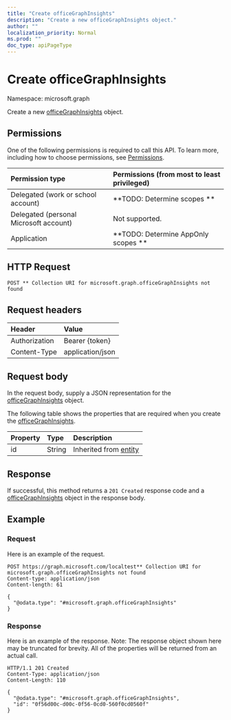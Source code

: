 ```yaml
---
title: "Create officeGraphInsights"
description: "Create a new officeGraphInsights object."
author: ""
localization_priority: Normal
ms.prod: ""
doc_type: apiPageType
---
```


# Create officeGraphInsights

Namespace: microsoft.graph

Create a new [officeGraphInsights](../resources/officegraphinsights.md) object.

## Permissions
One of the following permissions is required to call this API. To learn more, including how to choose permissions, see [Permissions](/concepts/permissions-reference.md).

|Permission type|Permissions (from most to least privileged)|
|:---|:---|
|Delegated (work or school account)|**TODO: Determine scopes **|
|Delegated (personal Microsoft account)|Not supported.|
|Application|**TODO: Determine AppOnly scopes **|

## HTTP Request
<!-- {
  "blockType": "ignored"
}
-->
``` http
POST ** Collection URI for microsoft.graph.officeGraphInsights not found
```

## Request headers
|Header|Value|
|:---|:---|
|Authorization|Bearer {token}|
|Content-Type|application/json|

## Request body
In the request body, supply a JSON representation for the [officeGraphInsights](../resources/officegraphinsights.md) object.

The following table shows the properties that are required when you create the [officeGraphInsights](../resources/officegraphinsights.md).

|Property|Type|Description|
|:---|:---|:---|
|id|String| Inherited from [entity](../resources/entity.md)|



## Response
If successful, this method returns a `201 Created` response code and a [officeGraphInsights](../resources/officegraphinsights.md) object in the response body.

## Example

### Request
Here is an example of the request.
<!-- {
  "blockType": "request",
  "name": "create_officegraphinsights_from_"
}
-->
``` http
POST https://graph.microsoft.com/localtest** Collection URI for microsoft.graph.officeGraphInsights not found
Content-type: application/json
Content-length: 61

{
  "@odata.type": "#microsoft.graph.officeGraphInsights"
}
```

### Response
Here is an example of the response. Note: The response object shown here may be truncated for brevity. All of the properties will be returned from an actual call.
<!-- {
  "blockType": "response",
  "truncated": true,
  "@odata.type": "microsoft.graph.officegraphinsights"
}
-->
``` http
HTTP/1.1 201 Created
Content-Type: application/json
Content-Length: 110

{
  "@odata.type": "#microsoft.graph.officeGraphInsights",
  "id": "0f56d00c-d00c-0f56-0cd0-560f0cd0560f"
}
```

